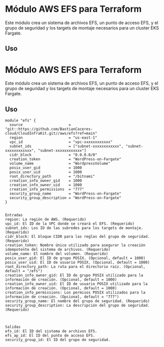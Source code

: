 # Módulo AWS EFS para Terraform

Este módulo crea un sistema de archivos EFS, un punto de acceso EFS, y el grupo de seguridad y los targets de montaje necesarios para un cluster EKS Fargate.

## Uso

# Módulo AWS EFS para Terraform

Este módulo crea un sistema de archivos EFS, un punto de acceso EFS, y el grupo de seguridad y los targets de montaje necesarios para un cluster EKS Fargate.

## Uso

```hcl
module "efs" {
  source                     = "git::https://github.com/BastianCaceres-cloud/CloudInfraKit.git//aws/efs?ref=main"
  region                     = "us-east-1"
  vpc_id                     = "vpc-xxxxxxxxxxxx"
  subnet_ids                 = ["subnet-xxxxxxxxxxxx", "subnet-xxxxxxxxxxxx", "subnet-xxxxxxxxxxxx"]
  cidr_block                 = "0.0.0.0/0"
  creation_token             = "WordPress-on-Fargate"
  volume_name                = "WordpressVolume"
  posix_user_gid             = 1000
  posix_user_uid             = 1000
  root_directory_path        = "/bitnami"
  creation_info_owner_gid    = 1000
  creation_info_owner_uid    = 1000
  creation_info_permissions  = "777"
  security_group_name        = "WordPress-on-Fargate"
  security_group_description = "WordPress-on-Fargate"
}


Entradas
region: La región de AWS. (Requerido)
vpc_id: El ID de la VPC donde se creará el EFS. (Requerido)
subnet_ids: Los ID de las subredes para los targets de montaje. (Requerido)
cidr_block: El bloque CIDR para las reglas del grupo de seguridad. (Requerido)
creation_token: Nombre único utilizado para asegurar la creación idempotente del sistema de archivos. (Requerido)
volume_name: El nombre del volumen. (Requerido)
posix_user_gid: El ID de grupo POSIX. (Opcional, default = 1000)
posix_user_uid: El ID de usuario POSIX. (Opcional, default = 1000)
root_directory_path: La ruta para el directorio raíz. (Opcional, default = "/efs")
creation_info_owner_gid: El ID de grupo POSIX utilizado para la información de creación. (Opcional, default = 1000)
creation_info_owner_uid: El ID de usuario POSIX utilizado para la información de creación. (Opcional, default = 1000)
creation_info_permissions: Los permisos POSIX utilizados para la información de creación. (Opcional, default = "777")
security_group_name: El nombre del grupo de seguridad. (Requerido)
security_group_description: La descripción del grupo de seguridad. (Requerido)



Salidas
efs_id: El ID del sistema de archivos EFS.
efs_ap_id: El ID del punto de acceso EFS.
security_group_id: El ID del grupo de seguridad.






